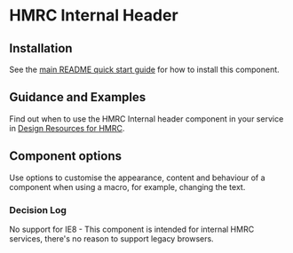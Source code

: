 # HMRC Internal Header

## Installation

See the [main README quick start guide](https://github.com/alphagov/govuk-frontend#quick-start) for how to install this component.

## Guidance and Examples

Find out when to use the HMRC Internal header component in your service in [Design Resources for HMRC](https://design-resources-for-hmrc.herokuapp.com/design-library/internal-header).

## Component options

Use options to customise the appearance, content and behaviour of a component when using a macro, for example, changing the text.

### Decision Log
No support for IE8 - This component is intended for internal HMRC services, there's no reason to support legacy browsers.
